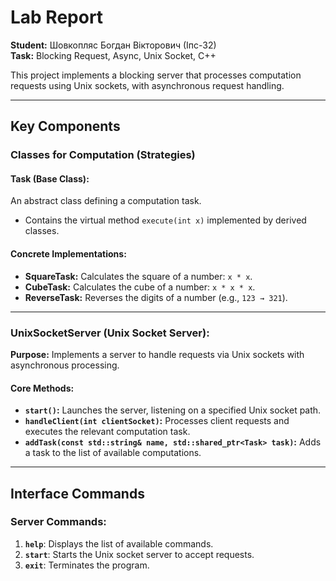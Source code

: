 # Lab Report

**Student:** Шовкопляс Богдан Вікторович (Іпс-32)  
**Task:** Blocking Request, Async, Unix Socket, C++  

This project implements a blocking server that processes computation requests using Unix sockets, with asynchronous request handling.

---

## Key Components

### **Classes for Computation (Strategies)**

#### **Task (Base Class):**  
An abstract class defining a computation task.  
- Contains the virtual method `execute(int x)` implemented by derived classes.

#### **Concrete Implementations:**  
- **SquareTask:** Calculates the square of a number: `x * x`.  
- **CubeTask:** Calculates the cube of a number: `x * x * x`.  
- **ReverseTask:** Reverses the digits of a number (e.g., `123 → 321`).  

---

### **UnixSocketServer (Unix Socket Server):**  

**Purpose:** Implements a server to handle requests via Unix sockets with asynchronous processing.  

#### **Core Methods:**  
- **`start()`:** Launches the server, listening on a specified Unix socket path.  
- **`handleClient(int clientSocket)`:** Processes client requests and executes the relevant computation task.  
- **`addTask(const std::string& name, std::shared_ptr<Task> task)`:** Adds a task to the list of available computations.  

---

## Interface Commands

### **Server Commands:**  
1. **`help`**: Displays the list of available commands.  
2. **`start`**: Starts the Unix socket server to accept requests.  
3. **`exit`**: Terminates the program.  